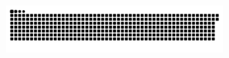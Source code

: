 <picture>
  <source media="(prefers-color-scheme: dark)" srcset="https://raw.githubusercontent.com/MarineHakobyan/MarineHakobyan/8e5b0add1f8a861172a68673c6e97ae48a8cec1e/github-contribution-grid-snake-dark.svg" />
  <source media="(prefers-color-scheme: light)" srcset="https://raw.githubusercontent.com/MarineHakobyan/MarineHakobyan/8e5b0add1f8a861172a68673c6e97ae48a8cec1e/github-contribution-grid-snake.svg" />
  <img alt="github-snake" src="https://raw.githubusercontent.com/MarineHakobyan/MarineHakobyan/8e5b0add1f8a861172a68673c6e97ae48a8cec1e/github-contribution-grid-snake-dark.svg" />
</picture>
